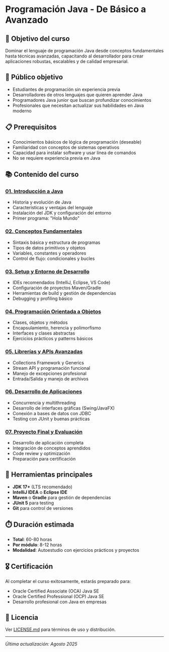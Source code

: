 # Programación Java - De Básico a Avanzado

## 🧭 Objetivo del curso
Dominar el lenguaje de programación Java desde conceptos fundamentales hasta técnicas avanzadas, capacitando al desarrollador para crear aplicaciones robustas, escalables y de calidad empresarial.

## 🎯 Público objetivo
- Estudiantes de programación sin experiencia previa
- Desarrolladores de otros lenguajes que quieren aprender Java
- Programadores Java junior que buscan profundizar conocimientos
- Profesionales que necesitan actualizar sus habilidades en Java moderno

## 📋 Prerequisitos
- Conocimientos básicos de lógica de programación (deseable)
- Familiaridad con conceptos de sistemas operativos
- Capacidad para instalar software y usar línea de comandos
- No se requiere experiencia previa en Java

## 📚 Contenido del curso

### [01. Introducción a Java](./01-introduccion.md)
- Historia y evolución de Java
- Características y ventajas del lenguaje
- Instalación del JDK y configuración del entorno
- Primer programa: "Hola Mundo"

### [02. Conceptos Fundamentales](./02-conceptos.md)
- Sintaxis básica y estructura de programas
- Tipos de datos primitivos y objetos
- Variables, constantes y operadores
- Control de flujo: condicionales y bucles

### [03. Setup y Entorno de Desarrollo](./03-setup.md)
- IDEs recomendados (IntelliJ, Eclipse, VS Code)
- Configuración de proyectos Maven/Gradle
- Herramientas de build y gestión de dependencias
- Debugging y profiling básico

### [04. Programación Orientada a Objetos](./04-practica.md)
- Clases, objetos y métodos
- Encapsulamiento, herencia y polimorfismo
- Interfaces y clases abstractas
- Ejercicios prácticos y patterns básicos

### [05. Librerías y APIs Avanzadas](./05-integracion.md)
- Collections Framework y Generics
- Stream API y programación funcional
- Manejo de excepciones profesional
- Entrada/Salida y manejo de archivos

### [06. Desarrollo de Aplicaciones](./06-documentacion.md)
- Concurrencia y multithreading
- Desarrollo de interfaces gráficas (Swing/JavaFX)
- Conexión a bases de datos con JDBC
- Testing con JUnit y buenas prácticas

### [07. Proyecto Final y Evaluación](./07-evaluacion.md)
- Desarrollo de aplicación completa
- Integración de conceptos aprendidos
- Code review y optimización
- Preparación para certificación

## 🔧 Herramientas principales
- **JDK 17+** (LTS recomendado)
- **IntelliJ IDEA** o **Eclipse IDE**
- **Maven** o **Gradle** para gestión de dependencias
- **JUnit 5** para testing
- **Git** para control de versiones

## ⏱️ Duración estimada
- **Total**: 60-80 horas
- **Por módulo**: 8-12 horas
- **Modalidad**: Autoestudio con ejercicios prácticos y proyectos

## 🎖️ Certificación
Al completar el curso exitosamente, estarás preparado para:
- Oracle Certified Associate (OCA) Java SE
- Oracle Certified Professional (OCP) Java SE
- Desarrollo profesional con Java en empresas

## 📄 Licencia
Ver [LICENSE.md](./LICENSE.md) para términos de uso y distribución.

---

*Última actualización: Agosto 2025*
